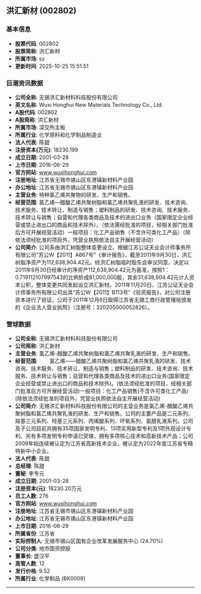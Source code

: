 ## 洪汇新材 (002802)

### 基本信息

- **股票代码**: 002802
- **股票简称**: 洪汇新材
- **所属市场**: sz
- **更新时间**: 2025-10-25 15:51:51

### 巨潮资讯数据

- **公司全称**: 无锡洪汇新材料科技股份有限公司
- **英文名称**: Wuxi Honghui New Materials Technology Co., Ltd.
- **A股代码**: 002802
- **A股简称**: 洪汇新材
- **所属市场**: 深交所主板
- **所属行业**: 化学原料和化学制品制造业
- **法人代表**: 陈甜
- **注册资本(万元)**: 18230.199
- **成立日期**: 2001-03-28
- **上市日期**: 2016-06-29
- **官方网站**: www.wuxihonghui.com
- **注册地址**: 江苏省无锡市锡山区东港镇新材料产业园
- **办公地址**: 江苏省无锡市锡山区东港镇新材料产业园
- **主营业务**: 特种氯乙烯共聚物的研发、生产和销售。
- **经营范围**: 氯乙烯—醋酸乙烯共聚树脂和氯乙烯共聚乳液的研发、技术咨询、技术服务、技术转让、制造与销售；塑料制品的研发、技术咨询、技术服务、技术转让与销售；自营和代理各类商品及技术的进出口业务（国家限定企业经营或禁止进出口的商品和技术除外）。（依法需经批准的项目，经相关部门批准后方可开展经营活动）一般项目：化工产品销售（不含许可类化工产品）（除依法须经批准的项目外，凭营业执照依法自主开展经营活动）
- **公司简介**: 公司系由洪汇树脂整体变更设立。根据江苏公证天业会计师事务所有限公司“苏公W【2011】A667号”《审计报告》，截至2011年9月30日，洪汇树脂净资产为112,638,904.42元。经洪汇树脂临时股东会审议同意，决定以2011年9月30日经审计的净资产112,638,904.42元为基准，按照1：0.719112107997543的比例折成81,000,000股，其余31,638,904.42元计入资本公积，整体变更共同发起设立洪汇新材。2011年11月20日，江苏公证天业会计师事务所有限公司出具“苏公W【2011】B113号”《验资报告》，对公司注册资本进行了验证。公司于2011年12月6日取得江苏省无锡工商行政管理局颁发的《企业法人营业执照》（注册号：320205000052826）。

### 雪球数据

- **公司全称**: 无锡洪汇新材料科技股份有限公司
- **公司简称**: 洪汇新材
- **主营业务**: 氯乙烯-醋酸乙烯共聚树脂和氯乙烯共聚乳液的研发、生产和销售。
- **经营范围**: 　　氯乙烯——醋酸乙烯共聚树脂和氯乙烯共聚乳液的研发、技术咨询、技术服务、技术转让、制造与销售；塑料制品的研发、技术咨询、技术服务、技术转让与销售；自营和代理各类商品及技术的进出口业务(国家限定企业经营或禁止进出口的商品和技术除外)。(依法须经批准的项目，经相关部门批准后方可开展经营活动)一般项目：化工产品销售(不含许可类化工产品)(除依法须经批准的项目外，凭营业执照依法自主开展经营活动)
- **公司简介**: 无锡洪汇新材料科技股份有限公司的主营业务是氯乙烯-醋酸乙烯共聚树脂和氯乙烯共聚乳液的研发、生产和销售。公司的主要产品是二元系列、羧基三元系列、羟基三元系列、丙烯酸系列、环氧系列、氯醋乳液系列。公司及子公司目前共拥有35项国家发明专利、13项实用新型专利及1项外观设计专利，另有多项发明专利申请已受理，拥有多项核心技术和高新技术产品；公司2009年始连续被认定为江苏省高新技术企业，被认定为2022年度江苏省专精特新中小企业。
- **法人代表**: 陈甜
- **总经理**: 陈甜
- **董秘**: 李专元
- **成立日期**: 2001-03-28
- **注册资本(元)**: 18230.20万元
- **员工人数**: 276
- **官方网站**: www.wuxihonghui.com
- **注册地址**: 江苏省无锡市锡山区东港镇新材料产业园
- **办公地址**: 江苏省无锡市锡山区东港镇新材料产业园
- **上市日期**: 2016-06-29
- **所属省份**: 江苏省
- **实际控制人**: 无锡市锡山区国有企业改革发展服务中心 (24.70%)
- **公司分类**: 地市国资控股
- **董事长**: 盛汉平
- **高管人数**: 12
- **发行价格**: 9.52
- **所属行业**: 化学制品 (BK0009)

---